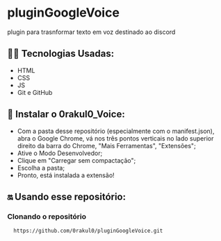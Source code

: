 # pluginGoogleVoice
 plugin para trasnformar texto em voz destinado ao discord


## 👩‍💻 Tecnologias Usadas:
- HTML
- CSS
- JS
- Git e GitHub


## 📲 Instalar o 0rakul0_Voice:
- Com a pasta desse repositório (especialmente com o manifest.json), abra o Google Chrome, vá nos três pontos verticais no lado superior direito da barra do Chrome, "Mais Ferramentas", "Extensões"; 
- Ative o Modo Desenvolvedor;
- Clique em "Carregar sem compactação";
- Escolha a pasta;
- Pronto, está instalada a extensão!


## 🔛 Usando esse repositório:
### Clonando o repositório
```
  https://github.com/0rakul0/pluginGoogleVoice.git
```
